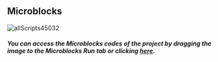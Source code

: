 ## Microblocks
![allScripts45032](https://user-images.githubusercontent.com/112697142/189872577-39bbe7f7-ef3b-4fd4-8212-36b1e108822d.png)

##### You can access the Microblocks codes of the project by dragging the image to the Microblocks Run tab or clicking [here](https://microblocks.fun/run/microblocks.html#scripts=GP%20Scripts%0Adepends%20%27OLED%20Graphics%27%0A%0Aspec%20%27%20%27%20%27random_color%27%20%27random_color%27%0Ato%20random_color%20%7B%0A%20%20OLED_color%20%3D%20%28random%201%204%29%0A%20%20RGB_color%20%3D%20%28random%201%204%29%0A%20%20if%20%28RGB_color%20%3D%3D%201%29%20%7B%0A%20%20%20%20pb_set_rgb_color%20%28colorSwatch%20255%2032%206%20255%29%0A%20%20%7D%0A%20%20if%20%28RGB_color%20%3D%3D%202%29%20%7B%0A%20%20%20%20pb_set_rgb_color%20%28colorSwatch%2021%20255%2041%20255%29%0A%20%20%7D%0A%20%20if%20%28RGB_color%20%3D%3D%203%29%20%7B%0A%20%20%20%20pb_set_rgb_color%20%28colorSwatch%2019%2050%20255%20255%29%0A%20%20%7D%0A%20%20if%20%28RGB_color%20%3D%3D%204%29%20%7B%0A%20%20%20%20pb_set_rgb_color%20%28colorSwatch%20255%20238%20241%20255%29%0A%20%20%7D%0A%20%20if%20%28OLED_color%20%3D%3D%201%29%20%7B%0A%20%20%20%20OLEDclear%0A%20%20%20%20OLEDwrite%20%27red%27%2050%2032%20false%0A%20%20%7D%0A%20%20if%20%28OLED_color%20%3D%3D%202%29%20%7B%0A%20%20%20%20OLEDclear%0A%20%20%20%20OLEDwrite%20%27green%27%2045%2032%20false%0A%20%20%7D%0A%20%20if%20%28OLED_color%20%3D%3D%203%29%20%7B%0A%20%20%20%20OLEDclear%0A%20%20%20%20OLEDwrite%20%27blue%27%2050%2032%20false%0A%20%20%7D%0A%20%20if%20%28OLED_color%20%3D%3D%204%29%20%7B%0A%20%20%20%20OLEDclear%0A%20%20%20%20OLEDwrite%20%27white%27%2045%2032%20false%0A%20%20%7D%0A%20%20waitMillis%2020%0A%7D%0A%0Ascript%201129%20148%20%7B%0AwhenCondition%20%28pb_button%29%0Aif%20%28and%20%28OLED_color%20%3D%3D%20RGB_color%29%20%28x%20%3D%3D%200%29%29%20%7B%0A%20%20skor%20%2B%3D%2010%0A%20%20x%20%3D%201%0A%7D%0Aif%20%28and%20%28OLED_color%20%21%3D%20RGB_color%29%20%28x%20%3D%3D%200%29%29%20%7B%0A%20%20skor%20%2B%3D%20-10%0A%20%20x%20%3D%201%0A%7D%0A%7D%0A%0Ascript%20697%20150%20%7B%0AwhenStarted%0AOLEDInit_I2C%20%27OLED_0.96in%27%20%273C%27%200%20false%0Apb_turn_off_RGB%0Askor%20%3D%200%0Ax%20%3D%200%0AOLEDclear%0AOLEDwrite%20%27The%20game%20begins%27%2010%2030%20false%0AwaitMillis%202000%0Arepeat%2010%20%7B%0A%20%20repeat%2010%20%7B%0A%20%20%20%20random_color%0A%20%20%7D%0A%20%20x%20%3D%200%0A%20%20waitMillis%201500%0A%20%20OLEDclear%0A%20%20pb_turn_off_RGB%0A%7D%0AwaitMillis%201500%0AOLEDwrite%20%27Your%20Total%20Score%27%200%2020%20false%0AOLEDwrite%20%28%27%5Bdata%3Ajoin%5D%27%20skor%20%27%20points%27%29%2030%2040%20false%0A%7D%0A%0Ascript%201498%2090%20%7B%0Ato%20random_color%20%7B%7D%0A%7D%0A%0A "here").
